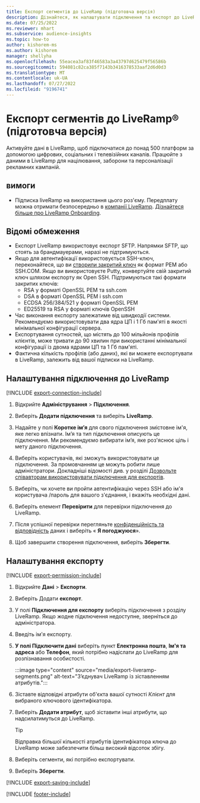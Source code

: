 ```yaml
---
title: Експорт сегментів до LiveRamp (підготовча версія)
description: Дізнайтеся, як налаштувати підключення та експорт до LiveRamp.
ms.date: 07/25/2022
ms.reviewer: mhart
ms.subservice: audience-insights
ms.topic: how-to
author: kishorem-ms
ms.author: kishorem
manager: shellyha
ms.openlocfilehash: 55eacea3af83f46583a3a43797d625479f56586b
ms.sourcegitcommit: 594081c82ca385f7143b3416378533aaf2d6d0d3
ms.translationtype: MT
ms.contentlocale: uk-UA
ms.lasthandoff: 07/27/2022
ms.locfileid: "9196741"
---
```

# <a name="export-segments-to-liverampreg-preview"></a>Експорт сегментів до LiveRamp&reg; (підготовча версія)

Активуйте дані в LiveRamp, щоб підключатися до понад 500 платформ за допомогою цифрових, соціальних і телевізійних каналів. Працюйте з даними в LiveRamp для націлювання, заборони та персоналізації рекламних кампаній.

## <a name="prerequisites"></a>вимоги

- Підписка liveRamp на використання цього роз'єму. Передплату можна отримати безпосередньо в [компанії LiveRamp](https://liveramp.com/contact/). [Дізнайтеся більше про LiveRamp Onboarding](https://liveramp.com/our-platform/data-onboarding/).

## <a name="known-limitations"></a>Відомі обмеження

- Експорт LiveRamp використовує експорт SFTP. Напрямки SFTP, що стоять за брандмауерами, наразі не підтримуються.
- Якщо для автентифікації використовується SSH-ключ, переконайтеся, що ви [створили закритий ключ](/azure/virtual-machines/linux/create-ssh-keys-detailed#basic-example) як формат PEM або SSH.COM. Якщо ви використовуєте Putty, конвертуйте свій закритий ключ шляхом експорту як Open SSH. Підтримуються такі формати закритих ключів:
  - RSA у форматі OpenSSL PEM та ssh.com
  - DSA в форматі OpenSSL PEM і ssh.com
  - ECDSA 256/384/521 у форматі OpenSSL PEM
  - ED25519 та RSA у форматі ключів OpenSSH
- Час виконання експорту залежатиме від швидкодії системи. Рекомендуємо використовувати два ядра ЦП і 1 Гб пам'яті в якості мінімальної конфігурації сервера.
- Експортування сутностей, що містять до 100 мільйонів профілів клієнтів, може тривати до 90 хвилин при використанні мінімальної конфігурації із двома ядрами ЦП та 1 Гб пам'яті.
- Фактична кількість профілів (або даних), які ви можете експортувати в LiveRamp, залежить від вашої підписки на LiveRamp.

## <a name="set-up-connection-to-liveramp"></a>Налаштування підключення до LiveRamp

[!INCLUDE [export-connection-include](includes/export-connection-admn.md)]

1. Відкрийте **Адміністрування** > **Підключення**.

1. Виберіть **Додати підключення** та виберіть **LiveRamp**.

1. Надайте у полі **Коротке ім’я** для свого підключення змістовне ім'я, яке легко впізнати. Ім’я та тип підключення описують це підключення. Ми рекомендуємо вибирати ім’я, яке роз'яснює ціль і мету даного підключення.

1. Виберіть користувачів, які зможуть використовувати це підключення. За промовчанням це можуть робити лише адміністратори. Докладніші відомості див. у розділі [Дозвольте співавторам використовувати підключення для експортів](connections.md#allow-contributors-to-use-a-connection-for-exports).

1. Виберіть, чи хочете ви пройти автентифікацію через SSH або ім'я користувача /пароль для вашого з'єднання, і вкажіть необхідні дані.

1. Виберіть елемент **Перевірити** для перевірки підключення до LiveRamp.

1. Після успішної перевірки перегляньте [конфіденційність та відповідність](connections.md#data-privacy-and-compliance) даних і виберіть « **Я погоджуюся**».

1. Щоб завершити створення підключення, виберіть **Зберегти**.

## <a name="configure-an-export"></a>Налаштування експорту

[!INCLUDE [export-permission-include](includes/export-permission.md)]

1. Відкрийте **Дані** > **Експорти**.

1. Виберіть Додати **експорт**.

1. У полі **Підключення для експорту** виберіть підключення з розділу LiveRamp. Якщо жодне підключення недоступне, зверніться до адміністратора.

1. Введіть ім'я експорту.

1. **У полі Підключити дані** виберіть пункт **Електронна пошта**, **Ім'я та адреса** або **Телефон**, який потрібно надіслати до LiveRamp для розпізнавання особистості.

   :::image type="content" source="media/export-liveramp-segments.png" alt-text="З’єднувач LiveRamp із зіставленням атрибутів.":::

1. Зіставте відповідні атрибути об'єкта вашої сутності *Клієнт* для вибраного ключового ідентифікатора.

1. Виберіть **Додати атрибут**, щоб зіставити інші атрибути, що надсилатимуться до LiveRamp.

   > [!TIP]
   > Відправка більшої кількості атрибутів ідентифікатора ключа до LiveRamp може забезпечити більш високий відсоток збігу.

1. Виберіть сегменти, які потрібно експортувати.

1. Виберіть **Зберегти**.

[!INCLUDE [export-saving-include](includes/export-saving.md)]

[!INCLUDE [footer-include](includes/footer-banner.md)]
